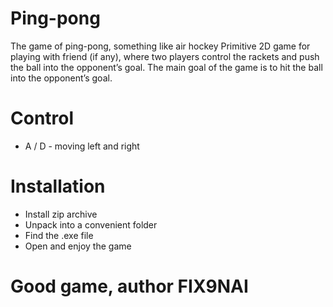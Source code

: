# Ping-pong
The game of ping-pong, something like air hockey
Primitive 2D game for playing with friend (if any), where two players control the rackets and push the ball into the opponent’s goal. The main goal of the game is to hit the ball into the opponent’s goal.
# Control
- A / D - moving left and right
# Installation
- Install zip archive
- Unpack into a convenient folder
- Find the .exe file
- Open and enjoy the game

# Good game, author FIX9NAI
